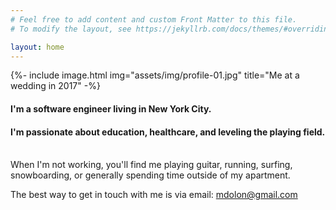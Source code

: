 ```yaml
---
# Feel free to add content and custom Front Matter to this file.
# To modify the layout, see https://jekyllrb.com/docs/themes/#overriding-theme-defaults

layout: home
---
```


{%- include image.html
  img="assets/img/profile-01.jpg"
  title="Me at a wedding in 2017" -%}

#### I'm a software engineer living in New York City.
#### I'm passionate about education, healthcare, and leveling the playing field.
<br />
When I'm not working, you'll find me playing guitar, running, surfing,
snowboarding, or generally spending time outside of my apartment.

The best way to get in touch with me is via email: [mdolon@gmail.com](mailto:mdolon+com@gmail.com)

[0]: https://www.usertesting.com/
